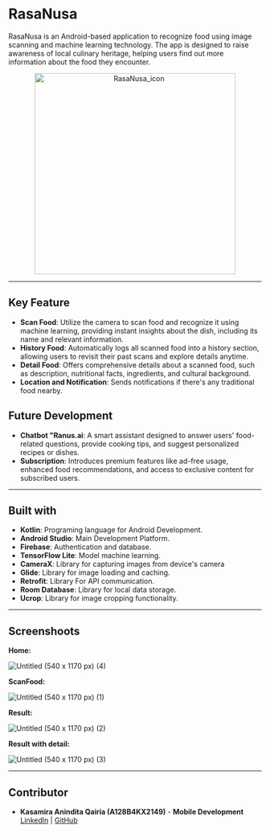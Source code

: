 # RasaNusa

RasaNusa is an Android-based application to recognize food using image scanning and machine learning technology. The app is designed to raise awareness of local culinary heritage, helping users find out more information about the food they encounter.

<div align="center">
  <img src="https://github.com/user-attachments/assets/2ae8a85b-b7cf-4bf4-b028-fc5d2291d072" alt="RasaNusa_icon" width="400" height="400" >
</div>

---

## Key Feature

- **Scan Food**: Utilize the camera to scan food and recognize it using machine learning, providing instant insights about the dish, including its name and relevant information.
- **History Food**: Automatically logs all scanned food into a history section, allowing users to revisit their past scans and explore details anytime.
- **Detail Food**: Offers comprehensive details about a scanned food, such as description, nutritional facts, ingredients, and cultural background.
- **Location and Notification**: Sends notifications if there's any traditional food nearby.

## Future Development
- **Chatbot "Ranus.ai**: A smart assistant designed to answer users' food-related questions, provide cooking tips, and suggest personalized recipes or dishes.
- **Subscription**:  Introduces premium features like ad-free usage, enhanced food recommendations, and access to exclusive content for subscribed users.

---

## Built with

- **Kotlin**: Programing language for Android Development.
- **Android Studio**: Main Development Platform.
- **Firebase**: Authentication and database.
- **TensorFlow Lite**: Model machine learning.
- **CameraX**: Library for capturing images from device's camera
- **Glide**: Library for image loading and caching.
- **Retrofit**: Library For API communication.
- **Room Database**: Library for local data storage.
- **Ucrop**: Library for image cropping functionality.

---

## Screenshoots

**Home:**

![Untitled (540 x 1170 px) (4)](https://github.com/user-attachments/assets/e8e15b52-358d-4189-ae34-ed7b95be274c)


**ScanFood:**

![Untitled (540 x 1170 px) (1)](https://github.com/user-attachments/assets/242d2222-7222-4eeb-820f-b61bde9fa2a1)


**Result:**

![Untitled (540 x 1170 px) (2)](https://github.com/user-attachments/assets/3570c35b-1195-4eb3-80ed-7b1654a226b1)


**Result with detail:**

![Untitled (540 x 1170 px) (3)](https://github.com/user-attachments/assets/85905b27-37c6-4784-9a6a-d073c3cd46ed)

---

## Contributor

- **Kasamira Anindita Qairia (A128B4KX2149)** - **Mobile Development**   
  [LinkedIn](https://www.linkedin.com/in/kasamira-anindita-9aa88524b/) | [GitHub](https://github.com/kasanindit)
